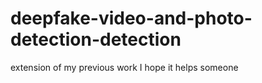 # deepfake-video-and-photo-detection-detection
extension of my previous work
I hope it helps someone
